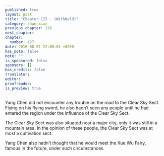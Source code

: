 ```yaml
---
published: true
layout: post
title: "Chapter 127 - (Withheld)"
category: zhan-xian
previous_chapter: 126
next_chapter:
chapter:
  number: 127
date: 2016-08-01 22:00:01 +0200
has_note: false
note: ""
is_sponsored: false
sponsors: []
has_credits: false
translator:
editor:
proofreader:
is_preview: true
---
```

Yang Chen did not encounter any trouble on the road to the Clear Sky Sect. Flying on his flying sword, he also hadn’t seen any people until he had entered the region under the influence of the Clear Sky Sect.

The Clear Sky Sect was also situated near a major city, only it was still in a mountain area. In the opinion of these people, the Clear Sky Sect was at most a cultivation sect.

Yang Chen also hadn’t thought that he would meet the Xue Wu Fairy, famous in the future, under such circumstances.

